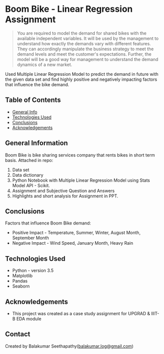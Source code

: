 # Boom Bike - Linear Regression Assignment
> You are required to model the demand for shared bikes with the available independent variables. It will be used by the management to understand how exactly the demands vary with different features. They can accordingly manipulate the business strategy to meet the demand levels and meet the customer's expectations. Further, the model will be a good way for management to understand the demand dynamics of a new market. 

Used Multiple Linear Regression Model to predict the demand in future with the given data set and find highly positive and negatively impacting factors that influence the bike demand.


## Table of Contents
* [General Info](#general-information)
* [Technologies Used](#technologies-used)
* [Conclusions](#conclusions)
* [Acknowledgements](#acknowledgements)

<!-- You can include any other section that is pertinent to your problem -->

## General Information
Boom Bike is bike sharing services company that rents bikes in short term basis. Attached in repo:
1. Data set 
2. Data dictionary
3. Python Notebook with Multiple Linear Regression Model using Stats Model API - Scikit.
4. Assignment and Subjective Question and Answers
5. Highlights and short analysis for Assignment in PPT.

<!-- You don't have to answer all the questions - just the ones relevant to your project. -->

## Conclusions

Factors that influence Boom Bike demand:

- Positive Impact - Temperature, Summer, Winter, August Month, September Month
- Negative Impact - Wind Speed, January Month, Heavy Rain

<!-- You don't have to answer all the questions - just the ones relevant to your project. -->


## Technologies Used
- Python - version 3.5
- Matplotlib
- Pandas
- Seaborn

<!-- As the libraries versions keep on changing, it is recommended to mention the version of library used in this project -->

## Acknowledgements
- This project was created as a case study assignment for UPGRAD & IIIT-B EDA module


## Contact
Created by Balakumar Seethapathy(balakumar.log@gmail.com)


<!-- Optional -->
<!-- ## License -->
<!-- This project is open source and available under the [... License](). -->

<!-- You don't have to include all sections - just the one's relevant to your project -->